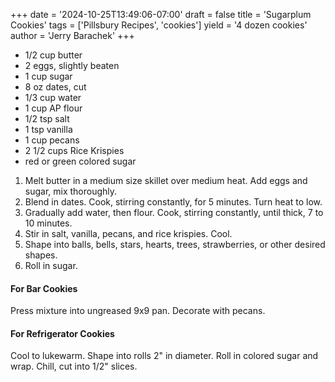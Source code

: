 +++
date = '2024-10-25T13:49:06-07:00'
draft = false
title = 'Sugarplum Cookies'
tags = ['Pillsbury Recipes', 'cookies']
yield = '4 dozen cookies'
author = 'Jerry Barachek'
+++

* 1/2 cup butter
* 2 eggs, slightly beaten
* 1 cup sugar
* 8 oz dates, cut
* 1/3 cup water
* 1 cup AP flour
* 1/2 tsp salt
* 1 tsp vanilla
* 1 cup pecans
* 2 1/2 cups Rice Krispies
* red or green colored sugar

1. Melt butter in a medium size skillet over medium heat. Add eggs and sugar, mix thoroughly.
2. Blend in dates. Cook, stirring constantly, for 5 minutes. Turn heat to low.
3. Gradually add water, then flour. Cook, stirring constantly, until thick, 7 to 10 minutes.
4. Stir in salt, vanilla, pecans, and rice krispies. Cool.
5. Shape into balls, bells, stars, hearts, trees, strawberries, or other desired shapes.
6. Roll in sugar.

#### For Bar Cookies
Press mixture into ungreased 9x9 pan. Decorate with pecans.

#### For Refrigerator Cookies
Cool to lukewarm. Shape into rolls 2" in diameter. Roll in colored sugar and wrap. Chill, cut into 1/2" slices.